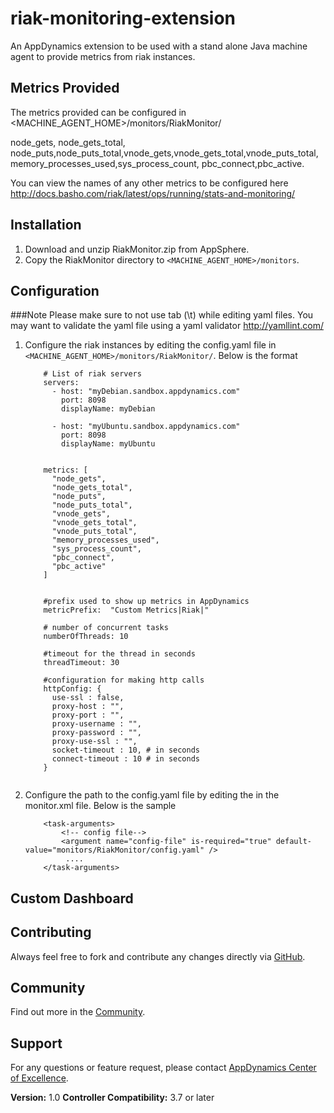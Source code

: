 riak-monitoring-extension
=========================

An AppDynamics extension to be used with a stand alone Java machine agent to provide metrics from riak instances.

## Metrics Provided ##
  The metrics provided can be configured in <MACHINE_AGENT_HOME>/monitors/RiakMonitor/

  node_gets, node_gets_total, node_puts,node_puts_total,vnode_gets,vnode_gets_total,vnode_puts_total,memory_processes_used,sys_process_count,
  pbc_connect,pbc_active.

  You can view the names of any other metrics to be configured here http://docs.basho.com/riak/latest/ops/running/stats-and-monitoring/


## Installation ##

1. Download and unzip RiakMonitor.zip from AppSphere.
2. Copy the RiakMonitor directory to `<MACHINE_AGENT_HOME>/monitors`.


## Configuration ##

###Note
Please make sure to not use tab (\t) while editing yaml files. You may want to validate the yaml file using a yaml validator http://yamllint.com/

1. Configure the riak instances by editing the config.yaml file in `<MACHINE_AGENT_HOME>/monitors/RiakMonitor/`. Below is the format

    ```
        # List of riak servers
        servers:
          - host: "myDebian.sandbox.appdynamics.com"
            port: 8098
            displayName: myDebian

          - host: "myUbuntu.sandbox.appdynamics.com"
            port: 8098
            displayName: myUbuntu


        metrics: [
          "node_gets",
          "node_gets_total",
          "node_puts",
          "node_puts_total",
          "vnode_gets",
          "vnode_gets_total",
          "vnode_puts_total",
          "memory_processes_used",
          "sys_process_count",
          "pbc_connect",
          "pbc_active"
        ]


        #prefix used to show up metrics in AppDynamics
        metricPrefix:  "Custom Metrics|Riak|"

        # number of concurrent tasks
        numberOfThreads: 10

        #timeout for the thread in seconds
        threadTimeout: 30

        #configuration for making http calls
        httpConfig: {
          use-ssl : false,
          proxy-host : "",
          proxy-port : "",
          proxy-username : "",
          proxy-password : "",
          proxy-use-ssl : "",
          socket-timeout : 10, # in seconds
          connect-timeout : 10 # in seconds
        }


    ```

2. Configure the path to the config.yaml file by editing the <task-arguments> in the monitor.xml file. Below is the sample

     ```
         <task-arguments>
             <!-- config file-->
             <argument name="config-file" is-required="true" default-value="monitors/RiakMonitor/config.yaml" />
              ....
         </task-arguments>

     ```

## Custom Dashboard ##

## Contributing ##

Always feel free to fork and contribute any changes directly via [GitHub][].

## Community ##

Find out more in the [Community][].

## Support ##

For any questions or feature request, please contact [AppDynamics Center of Excellence][].

**Version:** 1.0
**Controller Compatibility:** 3.7 or later

[GitHub]: https://github.com/Appdynamics/riak-monitoring-extension
[Community]: http://community.appdynamics.com/
[AppDynamics Center of Excellence]: mailto:ace-request@appdynamics.com
